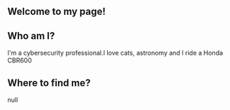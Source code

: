 Welcome to my page!
--------------------------------------------
Who am I?
-------------------------------------
I'm a cybersecurity professional.I love cats, astronomy and I ride a Honda CBR600

Where to find me?
------------------------------------
null
